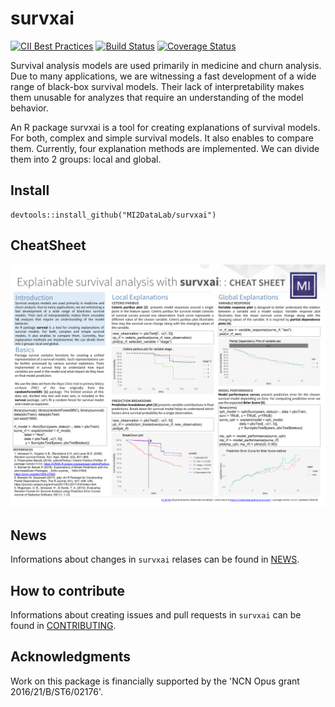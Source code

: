 # survxai

[![CII Best Practices](https://bestpractices.coreinfrastructure.org/en/projects/2123)](https://bestpractices.coreinfrastructure.org/en/projects/2123)
[![Build Status](https://travis-ci.org/MI2DataLab/survxai.svg?branch=master)](https://travis-ci.org/MI2DataLab/survxai)
[![Coverage Status](https://img.shields.io/codecov/c/github/MI2DataLab/survxai/master.svg)](https://codecov.io/github/MI2DataLab/survxai?branch=master)

Survival analysis models are used primarily in medicine and churn analysis. Due to many applications, we are witnessing a fast development of a wide range of black-box survival models. Their lack of interpretability makes them unusable for analyzes that require an understanding of the model behavior. 

An R package survxai is a tool for creating explanations of survival models. For both, complex and simple survival models. It also enables to compare them. Currently, four explanation methods are implemented. We can divide them into 2 groups: local and global.

## Install
```
devtools::install_github("MI2DataLab/survxai")
```

## CheatSheet

<a href="https://github.com/MI2DataLab/survxai/blob/master/materials/survxai-cheatsheet.pdf">
<img src="https://github.com/MI2DataLab/survxai/blob/master/materials/survxai-cheatsheet.png?raw=true">
</a>

## News
Informations about changes in `survxai` relases can be found in [NEWS](https://github.com/MI2DataLab/survxai/blob/master/NEWS.md).

## How to contribute
Informations about creating issues and pull requests in `survxai` can be found in [CONTRIBUTING](https://github.com/MI2DataLab/survxai/blob/master/CONTRIBUTING.md).


## Acknowledgments
Work on this package is financially supported by the 'NCN Opus grant 2016/21/B/ST6/02176'.

